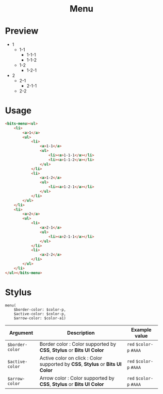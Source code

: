 <h1 style="margin: 0; border: 0; text-align: center;">Menu</h1>

# Preview

<div id="preview">
    <bits-menu>
    <ul>
        <li>
            <a>1</a>
            <ul>
                <li>
                    <a>1-1</a>
                    <ul>
                        <li><a>1-1-1</a></li>
                        <li><a>1-1-2</a></li>
                    </ul>
                </li>
                <li>
                    <a>1-2</a>
                    <ul>
                        <li><a>1-2-1</a></li>
                    </ul>
                </li>
            </ul>
        </li>
        <li>
            <a>2</a>
            <ul>
                <li>
                    <a>2-1</a>
                    <ul>
                        <li><a>2-1-1</a></li>
                    </ul>
                </li>
                <li>
                    <a>2-2</a>
                </li>
            </ul>
        </li>
    </ul>
    </bits-menu>
</div>

# Usage
```html
<bits-menu><ul>
    <li>
        <a>1</a>
        <ul>
            <li>
                <a>1-1</a>
                <ul>
                    <li><a>1-1-1</a></li>
                    <li><a>1-1-2</a></li>
                </ul>
            </li>
            <li>
                <a>1-2</a>
                <ul>
                    <li><a>1-2-1</a></li>
                </ul>
            </li>
        </ul>
    </li>
    <li>
        <a>2</a>
        <ul>
            <li>
                <a>2-1</a>
                <ul>
                    <li><a>2-1-1</a></li>
                </ul>
            </li>
            <li>
                <a>2-2</a>
            </li>
        </ul>
    </li>
</ul></bits-menu>
```

# Stylus

```stylus
menu(
    $border-color: $color-p,
    $active-color: $color-p,
    $arrow-color: $color-a1)
```

|Argument|Description|Example value|
|---|---|---|
|`$border-color`|Border color : Color supported by **CSS**, **Stylus** or **Bits UI Color**|`red` `$color-p` `#AAA`|
|`$active-color`|Active color on click : Color supported by **CSS**, **Stylus** or **Bits UI Color**|`red` `$color-p` `#AAA`|
|`$arrow-color`|Arrow color : Color supported by **CSS**, **Stylus** or **Bits UI Color**|`red` `$color-p` `#AAA`|
